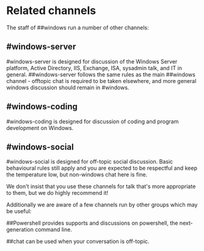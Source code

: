 # Related channels

The staff of ##windows run a number of other channels:

## #windows-server
#windows-server is designed for discussion of the Windows Server platform, Active Directory, IIS, Exchange, ISA, sysadmin talk, and IT in general. ##windows-server follows the same rules as the main ##windows channel - offtopic chat is required to be taken elsewhere, and more general windows discussion should remain in #windows.

## #windows-coding 

#windows-coding is designed for discussion of coding and program development on Windows.

## #windows-social
#windows-social is designed for off-topic social discussion. Basic behavioural rules still apply and you are expected to be respectful and keep the temperature low, but non-windows chat here is fine.

We don't insist that you use these channels for talk that's more appropriate to them, but we do highly recommend it!

Additionally we are aware of a few channels run by other groups which may be useful:

##Powershell provides supports and discussions on powershell, the next-generation command line.

##chat can be used when your conversation is off-topic.
